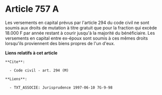 # Article 757 A

Les versements en capital prévus par l'article 294 du code civil ne sont soumis aux droits de mutation à titre gratuit que
pour la fraction qui excède 18.000 F par année restant à courir jusqu'à la majorité du bénéficiaire. Les versements en
capital entre ex-époux sont soumis à ces mêmes droits lorsqu'ils proviennent des biens propres de l'un d'eux.

**Liens relatifs à cet article**

	**Cite**:

	  - Code civil - art. 294 (M)

	**Liens**:

	  - TXT_ASSOCIE: Jurisprudence 1997-06-10 7G-9-98

